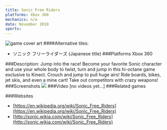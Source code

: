 ```yaml
---
title: Sonic Free Riders
platforms: Xbox 360
mechanics: n/a
date: November 2010
sports: 
---
```

![game cover art](//images.igdb.com/igdb/image/upload/t_cover_big/ctjd7exqsbj6nzplhak5.jpg "Logo Title Text 1")
####Alternative tiles:
* ソニック フリーライダーズ  (Japanese title)
###Platforms
Xbox 360

###Description:
Jump into the race! Become your favorite Sonic character and use your whole body to twist, turn and jump in this hi-octane game exclusive to Kinect. Crouch and jump to pull huge airs! Ride boards, bikes, jet skis, and even a mine cart! Take out competitors with crazy weapons!
###Screenshots
<a target="_blank" rel="noopener noreferrer" href="//images.igdb.com/igdb/image/upload/t_cover_big/no0vo8md4tuzlcado7oa.jpg"><img src="//images.igdb.com/igdb/image/upload/t_thumb/no0vo8md4tuzlcado7oa.jpg"/></a>
###Video
[no videos yet...]
###Related games

###Websites
* [https://en.wikipedia.org/wiki/Sonic_Free_Riders](https://en.wikipedia.org/wiki/Sonic_Free_Riders)
* [http://sonic.wikia.com/wiki/Sonic_Free_Riders](http://sonic.wikia.com/wiki/Sonic_Free_Riders)
